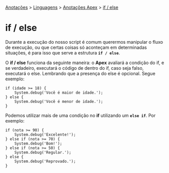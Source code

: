 <link rel="stylesheet" type="text/css" href="../../CSS/dark-theme.css">

[Anotações](../../) > [Linguagens](../Index.md) > [Anotações Apex](./Index.md) > [if / else](./IfElse.md)

# if / else

Durante a execução do nosso script é comum querermos manipular o fluxo de execução, ou que certas coisas só aconteçam em determinadas situações, é para isso que serve a estrutura **`if / else`**.

O **if / else** funciona da seguinte maneira: o **Apex** avaliará a condição do if, e se verdadeiro, executará o código de dentro do if, caso seja falso, executará o else. Lembrando que a presença do else é opcional. Segue exemplo:

```apex
if (idade >= 18) {
    System.debug('Você é maior de idade.');
} else {
    System.debug('Você é menor de idade.');
}
```

Podemos utilizar mais de uma condição no **if** utilizando um **`else if`**. Por exemplo: 

```apex
if (nota >= 90) {
    System.debug('Excelente!');
} else if (nota >= 70) {
    System.debug('Bom!');
} else if (nota >= 50) {
    System.debug('Regular.');
} else {
    System.debug('Reprovado.');
}
```